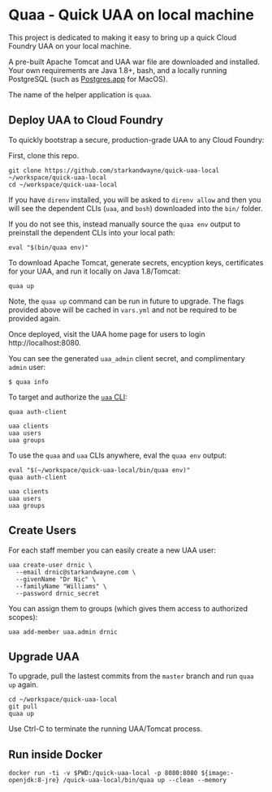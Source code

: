 # Quaa - Quick UAA on local machine

This project is dedicated to making it easy to bring up a quick Cloud Foundry UAA on your local machine.

A pre-built Apache Tomcat and UAA war file are downloaded and installed. Your own requirements are Java 1.8+, bash, and a locally running PostgreSQL (such as [Postgres.app](https://postgresapp.com/) for MacOS).

The name of the helper application is `quaa`.

## Deploy UAA to Cloud Foundry

To quickly bootstrap a secure, production-grade UAA to any Cloud Foundry:

First, clone this repo.

```plain
git clone https://github.com/starkandwayne/quick-uaa-local ~/workspace/quick-uaa-local
cd ~/workspace/quick-uaa-local
```

If you have `direnv` installed, you will be asked to `direnv allow` and then you will see the dependent CLIs (`uaa`, and `bosh`) downloaded into the `bin/` folder.

If you do not see this, instead manually source the `quaa env` output to preinstall the dependent CLIs into your local path:

```plain
eval "$(bin/quaa env)"
```

To download Apache Tomcat, generate secrets, encyption keys, certificates for your UAA, and run it locally on Java 1.8/Tomcat:

```plain
quaa up
```

Note, the `quaa up` command can be run in future to upgrade. The flags provided above will be cached in `vars.yml` and not be required to be provided again.

Once deployed, visit the UAA home page for users to login http://localhost:8080.

You can see the generated `uaa_admin` client secret, and complimentary `admin` user:

```plain
$ quaa info
```

To target and authorize the [`uaa` CLI](https://github.com/cloudfoundry-incubator/uaa-cli):

```plain
quaa auth-client

uaa clients
uaa users
uaa groups
```

To use the `quaa` and `uaa` CLIs anywhere, eval the `quaa env` output:

```plain
eval "$(~/workspace/quick-uaa-local/bin/quaa env)"
quaa auth-client

uaa clients
uaa users
uaa groups
```


## Create Users

For each staff member you can easily create a new UAA user:

```plain
uaa create-user drnic \
  --email drnic@starkandwayne.com \
  --givenName "Dr Nic" \
  --familyName "Williams" \
  --password drnic_secret
```

You can assign them to groups (which gives them access to authorized scopes):

```plain
uaa add-member uaa.admin drnic
```

## Upgrade UAA

To upgrade, pull the lastest commits from the `master` branch and run `quaa up` again.

```plain
cd ~/workspace/quick-uaa-local
git pull
quaa up
```

Use Ctrl-C to terminate the running UAA/Tomcat process.

## Run inside Docker

```plain
docker run -ti -v $PWD:/quick-uaa-local -p 8080:8080 ${image:-openjdk:8-jre} /quick-uaa-local/bin/quaa up --clean --memory
```